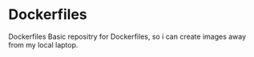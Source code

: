 # Dockerfiles
Dockerfiles
Basic repositry for Dockerfiles, so i can create images away from my local laptop. 
